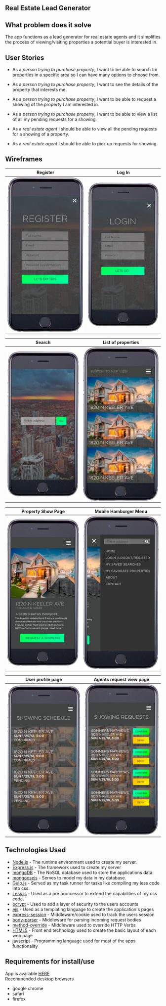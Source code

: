 ## Real Estate Lead Generator

## What problem does it solve
The app functions as a lead generator for real estate agents and it simplifies the process of viewing/visiting properties a potential buyer is interested in.

## User Stories

* As a _person trying to purchase property_, I want to be able to search for properties in a specific area so I can have many options to choose from.

* As a _person trying to purchase property_, I want to see the details of the property that interests me.

* As a _person trying to purchase property_, I want to be able to request a showing of the property I am interested in.

* As a _person trying to purchase property_, I want to be able to view a list of all my pending requests for a showing.

* As a _real estate agent_ I should be able to view all the pending requests for a showing of a property.

* As a _real estate agent_ I should be able to pick up requests for showing. 

## Wireframes

Register                   |  Log In
:-------------------------:|:-------------------------:
![](./readMeImgs/registerFrame.png)  |  ![](./readMeImgs/loginFrame.png)

Search                     |  List of properties
:-------------------------:|:-------------------------:
![](./readMeImgs/searchFrame.png)|  ![](./readMeImgs/showPropertiesFrame.png)

Property Show Page         |  Mobile Hamburger Menu
:-------------------------:|:-------------------------:
![](./readMeImgs/showIndividualPropertyFrame.png)|  ![](./readMeImgs/mobileMenuFrame.png)

User profile page         |  Agents request view page
:-------------------------:|:-------------------------:
![](./readMeImgs/showrequests.png)|  ![](./readMeImgs/xhowagentrequests.png)

## Technologies Used
* <a href="https://nodejs.org/en/">Node.js</a> - The runtime environment used to create my server.
* <a href="https://expressjs.com/">Express.js</a> - The framework used to create my server
* <a href="https://www.mongodb.com/">mongoDB</a> - The NoSQL database used to store the applications data.
* <a href="http://mongoosejs.com/">mongoosejs</a> - Serves to model my data in my database.
* <a href="https://gulpjs.com/">Gulp.js</a> - Served as my task runner for tasks like compiling my less code into css.
* <a href="http://lesscss.org/">Less.js</a> - Used as a pre proccessor to extend the capabilities of my css code.
* <a href="https://www.npmjs.com/package/bcrypt">bcrypt</a> - Used to add a layer of security to the users accounts
* <a href="http://ejs.co/">ejs</a> - Used as a templating language to create the application's pages
* <a href="https://github.com/expressjs/session">express-session</a> - Middleware/cookie used to track the users session 
* <a href="https://github.com/expressjs/body-parser">body-parser</a> - Middleware for parsing incoming request bodies 
* <a href="https://github.com/expressjs/method-override">method-override</a> - Middleware used to override HTTP Verbs
* <a href="https://en.wikipedia.org/wiki/HTML">HTML5</a> - Front end technology used to create the basic layout of each web page
* <a href="https://www.javascript.com/">javscript</a> - Programming language used for most of the apps functionality

## Requirements for install/use
App is available <a href="#">HERE</a><br>
Recommended desktop browsers<br>
* google chrome
* safari
* firefox

